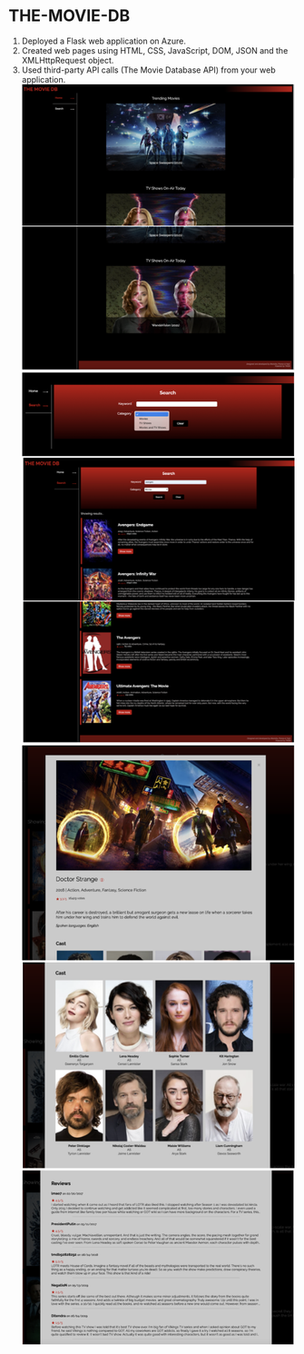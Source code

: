 # THE-MOVIE-DB
1. Deployed a Flask web application on Azure. 
2. Created web pages using HTML, CSS, JavaScript, DOM, JSON and the
XMLHttpRequest object.
3. Used third-party API calls (The Movie Database API) from your web
application.
![home page](./pic/1.png)
![search page](./pic/2.png)
![search result](./pic/3.png)
![search result details](./pic/4.png)
![search result details](./pic/5.png)
![search result details](./pic/6.png)